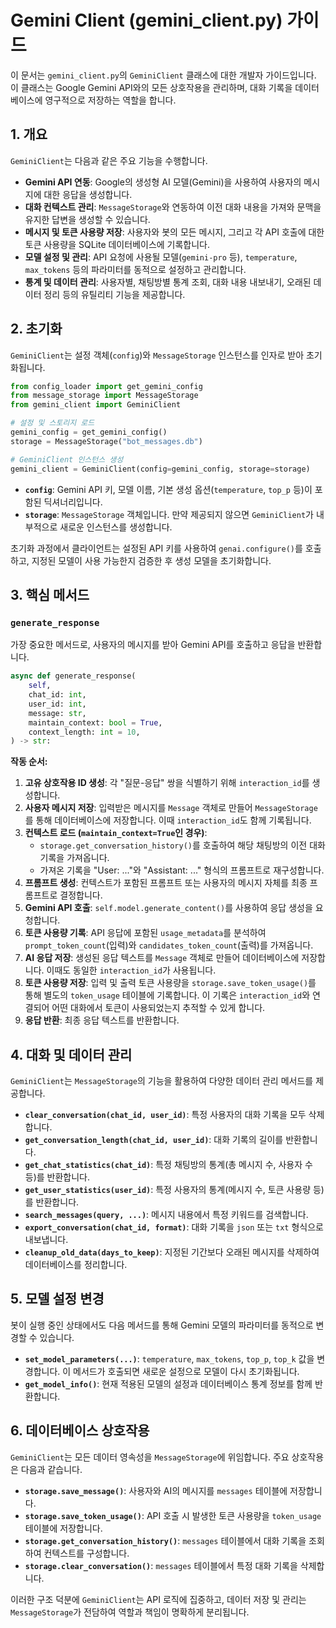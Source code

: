 # Gemini Client (gemini_client.py) 가이드

이 문서는 `gemini_client.py`의 `GeminiClient` 클래스에 대한 개발자 가이드입니다. 이 클래스는 Google Gemini API와의 모든 상호작용을 관리하며, 대화 기록을 데이터베이스에 영구적으로 저장하는 역할을 합니다.

## 1. 개요

`GeminiClient`는 다음과 같은 주요 기능을 수행합니다.

-   **Gemini API 연동**: Google의 생성형 AI 모델(Gemini)을 사용하여 사용자의 메시지에 대한 응답을 생성합니다.
-   **대화 컨텍스트 관리**: `MessageStorage`와 연동하여 이전 대화 내용을 가져와 문맥을 유지한 답변을 생성할 수 있습니다.
-   **메시지 및 토큰 사용량 저장**: 사용자와 봇의 모든 메시지, 그리고 각 API 호출에 대한 토큰 사용량을 SQLite 데이터베이스에 기록합니다.
-   **모델 설정 및 관리**: API 요청에 사용될 모델(`gemini-pro` 등), `temperature`, `max_tokens` 등의 파라미터를 동적으로 설정하고 관리합니다.
-   **통계 및 데이터 관리**: 사용자별, 채팅방별 통계 조회, 대화 내용 내보내기, 오래된 데이터 정리 등의 유틸리티 기능을 제공합니다.

## 2. 초기화

`GeminiClient`는 설정 객체(`config`)와 `MessageStorage` 인스턴스를 인자로 받아 초기화됩니다.

```python
from config_loader import get_gemini_config
from message_storage import MessageStorage
from gemini_client import GeminiClient

# 설정 및 스토리지 로드
gemini_config = get_gemini_config()
storage = MessageStorage("bot_messages.db")

# GeminiClient 인스턴스 생성
gemini_client = GeminiClient(config=gemini_config, storage=storage)
```

-   **`config`**: Gemini API 키, 모델 이름, 기본 생성 옵션(`temperature`, `top_p` 등)이 포함된 딕셔너리입니다.
-   **`storage`**: `MessageStorage` 객체입니다. 만약 제공되지 않으면 `GeminiClient`가 내부적으로 새로운 인스턴스를 생성합니다.

초기화 과정에서 클라이언트는 설정된 API 키를 사용하여 `genai.configure()`를 호출하고, 지정된 모델이 사용 가능한지 검증한 후 생성 모델을 초기화합니다.

## 3. 핵심 메서드

### `generate_response`

가장 중요한 메서드로, 사용자의 메시지를 받아 Gemini API를 호출하고 응답을 반환합니다.

```python
async def generate_response(
    self,
    chat_id: int,
    user_id: int,
    message: str,
    maintain_context: bool = True,
    context_length: int = 10,
) -> str:
```

**작동 순서:**

1.  **고유 상호작용 ID 생성**: 각 "질문-응답" 쌍을 식별하기 위해 `interaction_id`를 생성합니다.
2.  **사용자 메시지 저장**: 입력받은 메시지를 `Message` 객체로 만들어 `MessageStorage`를 통해 데이터베이스에 저장합니다. 이때 `interaction_id`도 함께 기록됩니다.
3.  **컨텍스트 로드 (`maintain_context=True`인 경우)**:
    -   `storage.get_conversation_history()`를 호출하여 해당 채팅방의 이전 대화 기록을 가져옵니다.
    -   가져온 기록을 "User: ..."와 "Assistant: ..." 형식의 프롬프트로 재구성합니다.
4.  **프롬프트 생성**: 컨텍스트가 포함된 프롬프트 또는 사용자의 메시지 자체를 최종 프롬프트로 결정합니다.
5.  **Gemini API 호출**: `self.model.generate_content()`를 사용하여 응답 생성을 요청합니다.
6.  **토큰 사용량 기록**: API 응답에 포함된 `usage_metadata`를 분석하여 `prompt_token_count`(입력)와 `candidates_token_count`(출력)를 가져옵니다.
7.  **AI 응답 저장**: 생성된 응답 텍스트를 `Message` 객체로 만들어 데이터베이스에 저장합니다. 이때도 동일한 `interaction_id`가 사용됩니다.
8.  **토큰 사용량 저장**: 입력 및 출력 토큰 사용량을 `storage.save_token_usage()`를 통해 별도의 `token_usage` 테이블에 기록합니다. 이 기록은 `interaction_id`와 연결되어 어떤 대화에서 토큰이 사용되었는지 추적할 수 있게 합니다.
9.  **응답 반환**: 최종 응답 텍스트를 반환합니다.

## 4. 대화 및 데이터 관리

`GeminiClient`는 `MessageStorage`의 기능을 활용하여 다양한 데이터 관리 메서드를 제공합니다.

-   **`clear_conversation(chat_id, user_id)`**: 특정 사용자의 대화 기록을 모두 삭제합니다.
-   **`get_conversation_length(chat_id, user_id)`**: 대화 기록의 길이를 반환합니다.
-   **`get_chat_statistics(chat_id)`**: 특정 채팅방의 통계(총 메시지 수, 사용자 수 등)를 반환합니다.
-   **`get_user_statistics(user_id)`**: 특정 사용자의 통계(메시지 수, 토큰 사용량 등)를 반환합니다.
-   **`search_messages(query, ...)`**: 메시지 내용에서 특정 키워드를 검색합니다.
-   **`export_conversation(chat_id, format)`**: 대화 기록을 `json` 또는 `txt` 형식으로 내보냅니다.
-   **`cleanup_old_data(days_to_keep)`**: 지정된 기간보다 오래된 메시지를 삭제하여 데이터베이스를 정리합니다.

## 5. 모델 설정 변경

봇이 실행 중인 상태에서도 다음 메서드를 통해 Gemini 모델의 파라미터를 동적으로 변경할 수 있습니다.

-   **`set_model_parameters(...)`**: `temperature`, `max_tokens`, `top_p`, `top_k` 값을 변경합니다. 이 메서드가 호출되면 새로운 설정으로 모델이 다시 초기화됩니다.
-   **`get_model_info()`**: 현재 적용된 모델의 설정과 데이터베이스 통계 정보를 함께 반환합니다.

## 6. 데이터베이스 상호작용

`GeminiClient`는 모든 데이터 영속성을 `MessageStorage`에 위임합니다. 주요 상호작용은 다음과 같습니다.

-   **`storage.save_message()`**: 사용자와 AI의 메시지를 `messages` 테이블에 저장합니다.
-   **`storage.save_token_usage()`**: API 호출 시 발생한 토큰 사용량을 `token_usage` 테이블에 저장합니다.
-   **`storage.get_conversation_history()`**: `messages` 테이블에서 대화 기록을 조회하여 컨텍스트를 구성합니다.
-   **`storage.clear_conversation()`**: `messages` 테이블에서 특정 대화 기록을 삭제합니다.

이러한 구조 덕분에 `GeminiClient`는 API 로직에 집중하고, 데이터 저장 및 관리는 `MessageStorage`가 전담하여 역할과 책임이 명확하게 분리됩니다.
